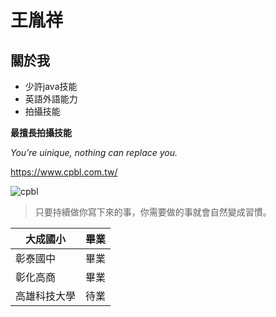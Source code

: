 # 王胤祥
## 關於我

- 少許java技能
- 英語外語能力
- 拍攝技能
  
**最擅長拍攝技能**

*You’re uinique, nothing can replace you.*

<https://www.cpbl.com.tw/>

![cpbl](https://encrypted-tbn0.gstatic.com/images?q=tbn:ANd9GcTx8CRvJMcCHFX_m7R1ugBOB9qyp18iIJyBcQ&s)

>只要持續做你寫下來的事，你需要做的事就會自然變成習慣。

 | 大成國小 | 畢業 |
  |---|---|
 | 彰泰國中 | 畢業 |
 | 彰化高商 | 畢業 |
 | 高雄科技大學 | 待業 |

 

